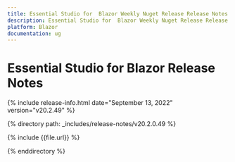 ```yaml
---
title: Essential Studio for  Blazor Weekly Nuget Release Release Notes  
description: Essential Studio for  Blazor Weekly Nuget Release Release Notes 
platform: Blazor
documentation: ug
---
```


# Essential Studio for  Blazor  Release Notes  

{% include release-info.html date="September 13, 2022"  version="v20.2.49" %} 

{% directory path: _includes/release-notes/v20.2.0.49 %}

{% include {{file.url}} %}

{% enddirectory %}
